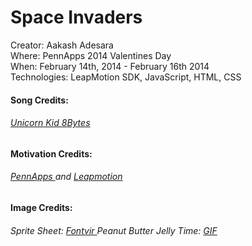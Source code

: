 Space Invaders <br> 
==============

Creator: Aakash Adesara <br> 
Where: PennApps 2014 Valentines Day <br> 
When: February 14th, 2014 - February 16th 2014 <br> 
Technologies: LeapMotion SDK, JavaScript, HTML, CSS <br>

<h4> Song Credits: </h4>
<h6> <a href="http://www.youtube.com/watch?v=WlEXKiY2bho"> Unicorn Kid 8Bytes </a> </h6>

<h4> Motivation Credits: </h4>
<h6> <a href="http://www.pennapps.com"> PennApps </a> and <a href="http://www.leapmotion.com"> Leapmotion </a> </h6>

<h4> Image Credits: </h4>
<h6> Sprite Sheet: <a href = "http://fontvir.us/x/invaders.gif"> Fontvir </a> Peanut Butter Jelly Time: <a href = "http://knowyourmeme.com/memes/peanut-butter-jelly-time"> GIF </a> </h6>
